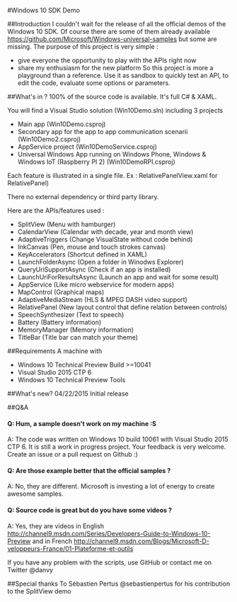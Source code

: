 #Windows 10 SDK Demo

##Introduction
I couldn't wait for the release of all the official demos of the Windows 10 SDK. Of course there are some of them already available https://github.com/Microsoft/Windows-universal-samples but some are missing. The purpose of this project is very simple :
- give everyone the opportunity to play with the APIs right now
- share my enthusiasm for the new platform
So this project is more a playground than a reference. Use it as sandbox to quickly test an API, to edit the code, evaluate some options or parameters.

##What's in ?
100% of the source code is available. It's full C# & XAML.

You will find a Visual Studio solution (Win10Demo.sln) including 3 projects
- Main app (Win10Demo.csproj)
- Secondary app for the app to app communication scenarii (Win10Demo2.csproj)
- AppService project (Win10DemoService.csproj)
- Universal Windows App running on Windows Phone, Windows & Windows IoT (Raspberry PI 2) (Win10DemoRPI.csproj)

Each feature is illustrated in a single file. Ex : RelativePanelView.xaml for RelativePanel)

There no external dependency or third party library.

Here are the APIs/features used :
- SplitView (Menu with hamburger)
- CalendarView (Calendar with decade, year and month view)
- AdaptiveTriggers (Change VisualState without code behind)
- InkCanvas (Pen, mouse and touch strokes canvas)
- KeyAccelerators (Shortcut defined in XAML)
- LaunchFolderAsync (Open a folder in Winodws Explorer)
- QueryUriSupportAsync (Check if an app is installed)
- LaunchUriForResultsAsync (Launch an app and wait for some result)
- AppService (Like micro webservice for modern apps)
- MapControl (Graphical maps)
- AdaptiveMediaStream (HLS & MPEG DASH video support)
- RelativePanel (New layout control that define relation between controls)
- SpeechSynthesizer (Text to speech)
- Battery (Battery information)
- MemoryManager (Memory information)
- TitleBar (Title bar can match your theme)

##Requirements
A machine with
- Windows 10 Technical Preview Build >=10041
- Visual Studio 2015 CTP 6
- Windows 10 Technical Preview Tools

##What's new?
04/22/2015 Initial release

##Q&A
#### Q: Hum, a sample doesn't work on my machine :S
A: The code was written on Windows 10 build 10061 with Visual Studio 2015 CTP 6. It is still a work in progress project. Your feedback is very welcome. Create an issue or a pull request on Github :)
#### Q: Are those example better that the official samples ?
A: No, they are different. Microsoft is investing a lot of energy to create awesome samples.
#### Q: Source code is great but do you have some videos ?
A: Yes, they are videos in English http://channel9.msdn.com/Series/Developers-Guide-to-Windows-10-Preview and in French http://channel9.msdn.com/Blogs/Microsoft-D-veloppeurs-France/01-Plateforme-et-outils

If you have any problem with the scripts, use GitHub or contact me on Twitter @danvy

##Special thanks
To Sébastien Pertus @sebastienpertus for his contribution to the SplitView demo

